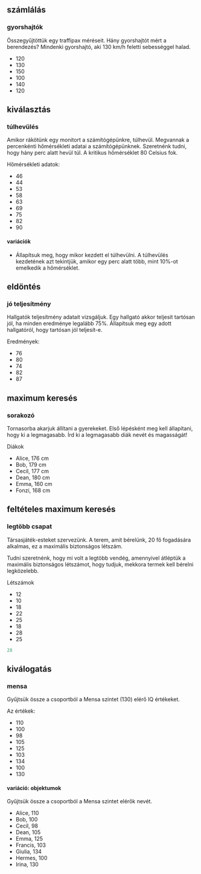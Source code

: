 
## számlálás

### gyorshajtók

Összegyűjtöttük egy traffipax méréseit. Hány gyorshajtót mért a berendezés?
Mindenki gyorshajtó, aki 130 km/h feletti sebességgel halad.

- 120
- 130
- 150
- 100
- 140
- 120

## kiválasztás

### túlhevülés

Amikor rákötünk egy monitort a számítógépünkre, túlhevül. Megvannak a percenkénti
hőmérsékleti adatai a számítógépünknek. Szeretnénk tudni, hogy hány perc alatt
hevül túl. A kritikus hőmérséklet 80 Celsius fok.

Hőmérsékleti adatok:
- 46
- 44
- 53
- 58
- 63
- 69
- 75
- 82
- 90

#### variációk

- Állapítsuk meg, hogy mikor kezdett el túlhevülni. A túlhevülés kezdetének azt
  tekintjük, amikor egy perc alatt több, mint 10%-ot emelkedik a hőmérséklet.

## eldöntés

### jó teljesítmény

Hallgatók teljesítmény adatait vizsgáljuk. Egy hallgató akkor teljesít tartósan
jól, ha minden eredménye legalább 75%. Állapítsuk meg egy adott hallgatóról, hogy
tartósan jól teljesít-e.

Eredmények:
- 76
- 80
- 74
- 82
- 87


## maximum keresés

### sorakozó

Tornasorba akarjuk állítani a gyerekeket. Első lépésként meg kell állapítani,
hogy ki a legmagasabb. Írd ki a legmagasabb diák nevét és magasságát!

Diákok
- Alice, 176 cm
- Bob, 179 cm
- Cecil, 177 cm
- Dean, 180 cm
- Emma, 160 cm
- Fonzi, 168 cm

## feltételes maximum keresés

### legtöbb csapat

Társasjáték-esteket szervezünk. A terem, amit bérelünk, 20 fő fogadására alkalmas,
ez a maximális biztonságos létszám.

Tudni szeretnénk, hogy mi volt a legtöbb vendég, amennyivel átléptük a maximális
biztonságos létszámot, hogy tudjuk, mekkora termek kell bérelni legközelebb.

Létszámok
- 12
- 10
- 18
- 22
- 25
- 18
- 28
- 25

```js
28
```

## kiválogatás

### mensa

Gyűjtsük össze a csoportból a Mensa szintet (130) elérő IQ értékeket.

Az értékek:
- 110
- 100
- 98
- 105
- 125
- 103
- 134
- 100
- 130

#### variáció: objektumok

Gyűjtsük össze a csoportból a Mensa szintet elérők nevét.

- Alice, 110
- Bob, 100
- Cecil, 98
- Dean, 105
- Emma, 125
- Francis, 103
- Giulia, 134
- Hermes, 100
- Irina, 130